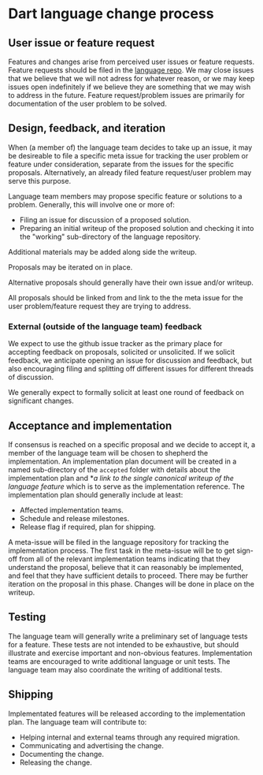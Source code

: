 # Dart language change process

## User issue or feature request

Features and changes arise from perceived user issues or feature requests.
Feature requests should be filed in
the [language repo](http://github.com/language/issues/).  We may close issues
that we believe that we will not adress for whatever reason, or we may keep
issues open indefinitely if we believe they are something that we may wish to
address in the future.  Feature request/problem issues are primarily for
documentation of the user problem to be solved.

## Design, feedback, and iteration

When (a member of) the language team decides to take up an issue, it may be
desireable to file a specific meta issue for tracking the user problem or
feature under consideration, separate from the issues for the specific
proposals.  Alternatively, an already filed feature request/user problem may
serve this purpose.

Language team members may propose specific feature or solutions to a problem.
Generally, this will involve one or more of:
 - Filing an issue for discussion of a proposed solution.
 - Preparing an initial writeup of the proposed solution and checking it into
the "working" sub-directory of the language repository.

Additional materials may be added along side the writeup.

Proposals may be iterated on in place.

Alternative proposals should generally have their own issue and/or writeup.

All proposals should be linked from and link to the the meta issue for the user
problem/feature request they are trying to address.

### External (outside of the language team) feedback

We expect to use the github issue tracker as the primary place for accepting
feedback on proposals, solicited or unsolicited.  If we solicit feedback, we
anticipate opening an issue for discussion and feedback, but also encouraging
filing and splitting off different issues for different threads of discussion.

We generally expect to formally solicit at least one round of feedback on
significant changes.

## Acceptance and implementation

If consensus is reached on a specific proposal and we decide to accept it, a
member of the language team will be chosen to shepherd the implementation.  An
implementation plan document will be created in a named sub-directory of the
`accepted` folder with details about the implementation plan and **a link to the
single canonical writeup of the language feature* which is to serve as the
implementation reference.  The implementation plan should generally include at
least:
  - Affected implementation teams.
  - Schedule and release milestones.
  - Release flag if required, plan for shipping.

A meta-issue will be filed in the language repository for tracking the
implementation process.  The first task in the meta-issue will be to get
sign-off from all of the relevant implementation teams indicating that they
understand the proposal, believe that it can reasonably be implemented, and feel
that they have sufficient details to proceed.  There may be further iteration on
the proposal in this phase.  Changes will be done in place on the writeup.

## Testing

The language team will generally write a preliminary set of language tests for a
feature.  These tests are not intended to be exhaustive, but should illustrate
and exercise important and non-obvious features.  Implementation teams are
encouraged to write additional language or unit tests.  The language team may
also coordinate the writing of additional tests.

## Shipping

Implementated features will be released according to the implementation plan.
The language team will contribute to:
  - Helping internal and external teams through any required migration.
  - Communicating and advertising the change.
  - Documenting the change.
  - Releasing the change.
